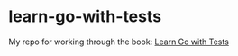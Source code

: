 # learn-go-with-tests

My repo for working through the book: [Learn Go with Tests](https://quii.gitbook.io/learn-go-with-tests)
